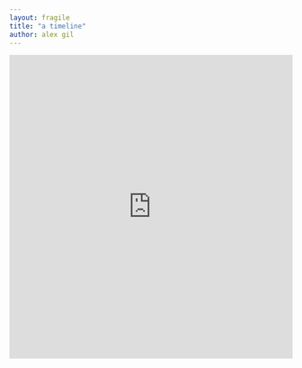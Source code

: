 ```yaml
---
layout: fragile
title: "a timeline"
author: alex gil
---
```


<iframe src='https://cdn.knightlab.com/libs/timeline3/latest/embed/index.html?source=1M2Mu4TfZHG2jzf_LStf1v7N4ABbWIfIQib1wPVS_Cog&font=Georgia-Helvetica&lang=en&initial_zoom=3&start_at_slide=0&height=540' width='100%' height='540' webkitallowfullscreen mozallowfullscreen allowfullscreen frameborder='0'></iframe>